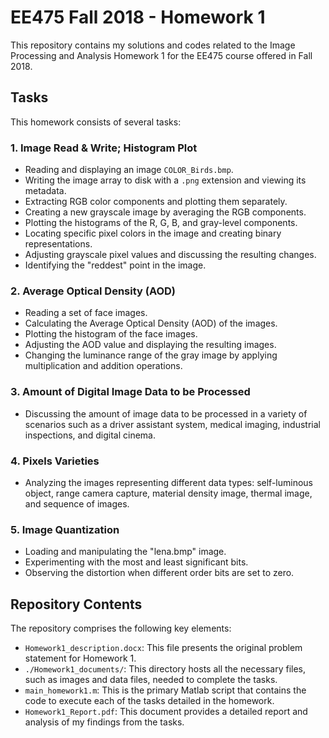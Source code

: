 # EE475 Fall 2018 - Homework 1

This repository contains my solutions and codes related to the Image Processing and Analysis Homework 1 for the EE475 course offered in Fall 2018.

## Tasks 

This homework consists of several tasks:

### 1. Image Read & Write; Histogram Plot

- Reading and displaying an image `COLOR_Birds.bmp`.
- Writing the image array to disk with a `.png` extension and viewing its metadata.
- Extracting RGB color components and plotting them separately.
- Creating a new grayscale image by averaging the RGB components.
- Plotting the histograms of the R, G, B, and gray-level components.
- Locating specific pixel colors in the image and creating binary representations.
- Adjusting grayscale pixel values and discussing the resulting changes.
- Identifying the "reddest" point in the image.

### 2. Average Optical Density (AOD)

- Reading a set of face images.
- Calculating the Average Optical Density (AOD) of the images.
- Plotting the histogram of the face images.
- Adjusting the AOD value and displaying the resulting images.
- Changing the luminance range of the gray image by applying multiplication and addition operations.

### 3. Amount of Digital Image Data to be Processed

- Discussing the amount of image data to be processed in a variety of scenarios such as a driver assistant system, medical imaging, industrial inspections, and digital cinema.

### 4. Pixels Varieties

- Analyzing the images representing different data types: self-luminous object, range camera capture, material density image, thermal image, and sequence of images.

### 5. Image Quantization

- Loading and manipulating the "lena.bmp" image.
- Experimenting with the most and least significant bits.
- Observing the distortion when different order bits are set to zero.

## Repository Contents

The repository comprises the following key elements:

- `Homework1_description.docx`: This file presents the original problem statement for Homework 1.
- `./Homework1_documents/`: This directory hosts all the necessary files, such as images and data files, needed to complete the tasks.
- `main_homework1.m`: This is the primary Matlab script that contains the code to execute each of the tasks detailed in the homework.
- `Homework1_Report.pdf`: This document provides a detailed report and analysis of my findings from the tasks.


